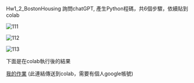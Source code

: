 Hw1_2_BostonHousing
詢問chatGPT, 產生Python程碼，共6個步驟，依續貼到colab

![111](https://github.com/user-attachments/assets/682ca9f3-0c97-499a-a2f2-2848e63d6ac0)

![112](https://github.com/user-attachments/assets/31de9c5d-5892-48c0-9f81-c1318bcc5934)

![113](https://github.com/user-attachments/assets/e5ea770b-a74a-477d-8e0f-d9dc53549fb5)

下面是在colab執行後的結果

<a href="https://colab.research.google.com/github/jun-wei-lin/NCHU/blob/main/AIoT-DA/Hw1_2_BostonHousing/Hw_BostonHousing.ipynb" target="_blank">我的作業</a> (此連結傳送到colab，需要有個人google帳號)
